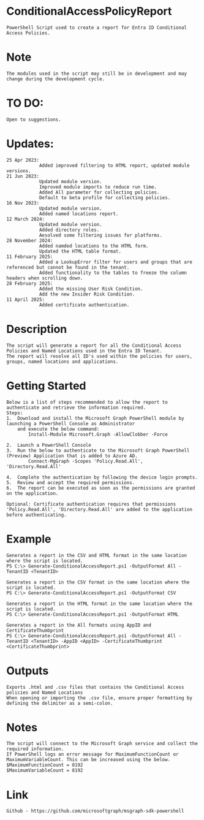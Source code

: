 # ConditionalAccessPolicyReport
    PowerShell Script used to create a report for Entra ID Conditional Access Policies.

# Note
    The modules used in the script may still be in development and may change during the development cycle.

# TO DO:
    Open to suggestions.

# Updates:
	25 Apr 2023: 
                Added improved filtering to HTML report, updated module versions.
	21 Jun 2023: 
                Updated module version.
                Improved module imports to reduce run time. 
                Added All parameter for collecting policies. 
                Default to beta profile for collecting policies. 
	16 Nov 2023: 
                Updated module version.
                Added named locations report.
	12 March 2024: 
                Updated module version.
                Added directory roles.
                Aesolved some filtering issues for platforms.
	28 November 2024: 
                Added namded locations to the HTML form.
                Updated the HTML table format.
    11 February 2025:
                Added a LookupError filter for users and groups that are referenced but cannot be found in the tenant.
                Added functionality to the tables to freeze the column headers when scrolling down.
    28 February 2025:
                Added the missing User Risk Condition.
                Add the new Insider Risk Condition.
    11 April 2025:
                Added certificate authentication.

# Description
    The script will generate a report for all the Conditional Access Policies and Named Locations used in the Entra ID Tenant.
    The report will resolve all ID's used within the policies for users, groups, named locations and applications.
    
# Getting Started
    Below is a list of steps recommended to allow the report to authenticate and retrieve the information required.
    Steps:
    1.  Download and install the Microsoft Graph PowerShell module by launching a PowerShell Console as Administrator 
        and execute the below command:        
            Install-Module Microsoft.Graph -AllowClobber -Force
            
    2.  Launch a PowerShell Console
    3.  Run the below to authenticate to the Microsoft Graph PowerShell (Preview) Application that is added to Azure AD.
            Connect-MgGraph -Scopes 'Policy.Read.All', 'Directory.Read.All'
            
    4.  Complete the authentication by following the device login prompts.
    5.  Review and accept the required permissions.
    6.  The report can be executed as soon as the permissions are granted on the application.
    
    Optional: Certificate authentication requires that permissions 'Policy.Read.All', 'Directory.Read.All' are added to the application before authenticating. 
    
# Example
    Generates a report in the CSV and HTML format in the same location where the script is located.
    PS C:\> Generate-ConditionalAccessReport.ps1 -OutputFormat All -TenantID <TenantID>

    Generates a report in the CSV format in the same location where the script is located.
    PS C:\> Generate-ConditionalAccessReport.ps1 -OutputFormat CSV

    Generates a report in the HTML format in the same location where the script is located.
    PS C:\> Generate-ConditionalAccessReport.ps1 -OutputFormat HTML
    
    Generates a report in the All formats using AppID and CertificateThumbprint
    PS C:\> Generate-ConditionalAccessReport.ps1 -OutputFormat All -TenantID <TenantID> -AppID <AppID> -CertificateThumbprint <CertificateThumbprint>

# Outputs
    Exports .html and .csv files that contains the Conditional Access policies and Named Locations
    When opening or importing the .csv file, ensure proper formatting by defining the delimiter as a semi-colon.
    
# Notes
    The script will connect to the Microsoft Graph service and collect the required information.     
    If PowerShell logs an error message for MaximumFunctionCount or MaximumVariableCount. This can be increased using the below.    
    $MaximumFunctionCount = 8192 
    $MaximumVariableCount = 8192
    
# Link
    Github - https://github.com/microsoftgraph/msgraph-sdk-powershell
